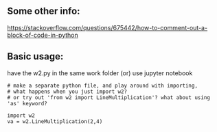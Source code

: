 ## Some other info:

https://stackoverflow.com/questions/675442/how-to-comment-out-a-block-of-code-in-python

## Basic usage:

have the w2.py in the same work folder
(or)
use jupyter notebook

```
# make a separate python file, and play around with importing,
# what happens when you just import w2?
# or try out 'from w2 import LineMultiplication'? what about using 'as' keyword?

import w2
va = w2.LineMultiplication(2,4)

```